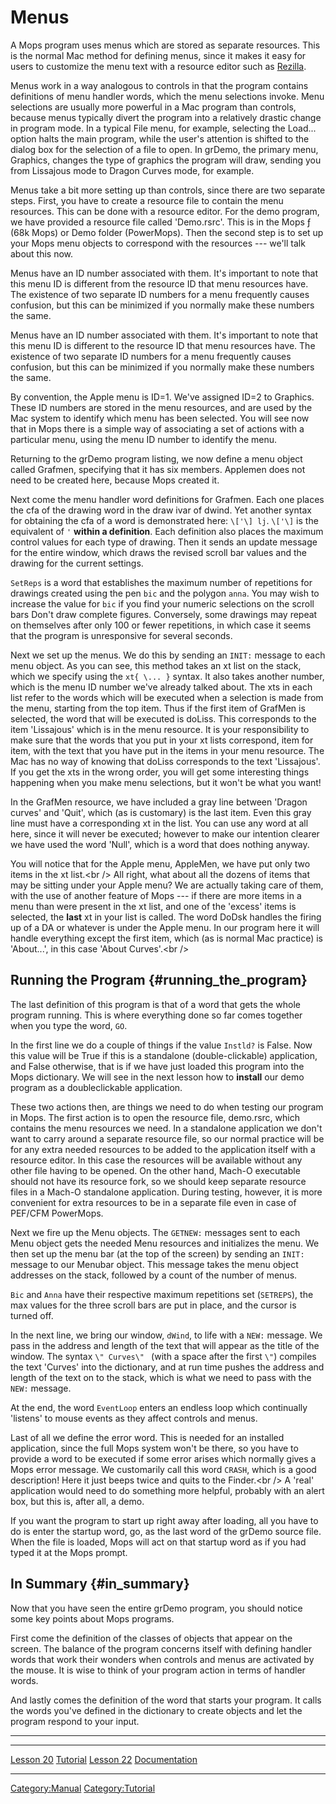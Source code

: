 Menus
=====

A Mops program uses menus which are stored as separate resources. This
is the normal Mac method for defining menus, since it makes it easy for
users to customize the menu text with a resource editor such as
[Rezilla](http://sourceforge.net/project/showfiles.php?group_id=83267).

Menus work in a way analogous to controls in that the program contains
definitions of menu handler words, which the menu selections invoke.
Menu selections are usually more powerful in a Mac program than
controls, because menus typically divert the program into a relatively
drastic change in program mode. In a typical File menu, for example,
selecting the Load\... option halts the main program, while the user's
attention is shifted to the dialog box for the selection of a file to
open. In grDemo, the primary menu, Graphics, changes the type of
graphics the program will draw, sending you from Lissajous mode to
Dragon Curves mode, for example.

Menus take a bit more setting up than controls, since there are two
separate steps. First, you have to create a resource file to contain the
menu resources. This can be done with a resource editor. For the demo
program, we have provided a resource file called 'Demo.rsrc'. This is
in the Mops &fnof; (68k Mops) or Demo folder (PowerMops). Then the
second step is to set up your Mops menu objects to correspond with the
resources --- we'll talk about this now.

Menus have an ID number associated with them. It's important to note
that this menu ID is different from the resource ID that menu resources
have. The existence of two separate ID numbers for a menu frequently
causes confusion, but this can be minimized if you normally make these
numbers the same.

Menus have an ID number associated with them. It's important to note
that this menu ID is different to the resource ID that menu resources
have. The existence of two separate ID numbers for a menu frequently
causes confusion, but this can be minimized if you normally make these
numbers the same.

By convention, the Apple menu is ID=1. We've assigned ID=2 to Graphics.
These ID numbers are stored in the menu resources, and are used by the
Mac system to identify which menu has been selected. You will see now
that in Mops there is a simple way of associating a set of actions with
a particular menu, using the menu ID number to identify the menu.

Returning to the grDemo program listing, we now define a menu object
called Grafmen, specifying that it has six members. Applemen does not
need to be created here, because Mops created it.

Next come the menu handler word definitions for Grafmen. Each one places
the cfa of the drawing word in the draw ivar of dwind. Yet another
syntax for obtaining the cfa of a word is demonstrated here:
`\['\] lj`. `\['\]` is the equivalent of
`'` **within a definition**. Each definition also places
the maximum control values for each type of drawing. Then it sends an
update message for the entire window, which draws the revised scroll bar
values and the drawing for the current settings.

`SetReps` is a word that establishes the maximum number
of repetitions for drawings created using the pen `bic`
and the polygon `anna`. You may wish to increase the
value for `bic` if you find your numeric selections on
the scroll bars Don't draw complete figures. Conversely, some drawings
may repeat on themselves after only 100 or fewer repetitions, in which
case it seems that the program is unresponsive for several seconds.

Next we set up the menus. We do this by sending an
`INIT:` message to each menu object. As you can see, this
method takes an xt list on the stack, which we specify using the
`xt{ \... }` syntax. It also takes another number, which
is the menu ID number we've already talked about. The xts in each list
refer to the words which will be executed when a selection is made from
the menu, starting from the top item. Thus if the first item of GrafMen
is selected, the word that will be executed is doLiss. This corresponds
to the item 'Lissajous' which is in the menu resource. It is your
responsibility to make sure that the words that you put in your xt lists
correspond, item for item, with the text that you have put in the items
in your menu resource. The Mac has no way of knowing that doLiss
corresponds to the text 'Lissajous'. If you get the xts in the wrong
order, you will get some interesting things happening when you make menu
selections, but it won't be what you want!

In the GrafMen resource, we have included a gray line between 'Dragon
curves' and 'Quit', which (as is customary) is the last item. Even
this gray line must have a corresponding xt in the list. You can use any
word at all here, since it will never be executed; however to make our
intention clearer we have used the word 'Null', which is a word that
does nothing anyway.

You will notice that for the Apple menu, AppleMen, we have put only two
items in the xt list.\<br /\> All right, what about all the dozens of
items that may be sitting under your Apple menu? We are actually taking
care of them, with the use of another feature of Mops --- if there
are more items in a menu than were present in the xt list, and one of
the 'excess' items is selected, the **last** xt in your list is
called. The word DoDsk handles the firing up of a DA or whatever is
under the Apple menu. In our program here it will handle everything
except the first item, which (as is normal Mac practice) is
'About\...', in this case 'About Curves'.\<br /\>

Running the Program {#running_the_program}
-------------------

The last definition of this program is that of a word that gets the
whole program running. This is where everything done so far comes
together when you type the word, `GO`.

In the first line we do a couple of things if the value
`Instld?` is False. Now this value will be True if this
is a standalone (double-clickable) application, and False otherwise,
that is if we have just loaded this program into the Mops dictionary. We
will see in the next lesson how to **install** our demo program as a
doubleclickable application.

These two actions then, are things we need to do when testing our
program in Mops. The first action is to open the resource file,
demo.rsrc, which contains the menu resources we need. In a standalone
application we don't want to carry around a separate resource file, so
our normal practice will be for any extra needed resources to be added
to the application itself with a resource editor. In this case the
resources will be available without any other file having to be opened.
On the other hand, Mach-O executable should not have its resource fork,
so we should keep separate resource files in a Mach-O standalone
application. During testing, however, it is more convenient for extra
resources to be in a separate file even in case of PEF/CFM PowerMops.

Next we fire up the Menu objects. The `GETNEW:` messages
sent to each Menu object gets the needed Menu resources and initializes
the menu. We then set up the menu bar (at the top of the screen) by
sending an `INIT:` message to our Menubar object. This
message takes the menu object addresses on the stack, followed by a
count of the number of menus.

`Bic` and `Anna` have their respective
maximum repetitions set (`SETREPS`), the max values for
the three scroll bars are put in place, and the cursor is turned off.

In the next line, we bring our window, `dWind`, to life
with a `NEW:` message. We pass in the address and length
of the text that will appear as the title of the window. The syntax
`\" Curves\" ` (with a space after the first
`\"`) compiles the text 'Curves' into the dictionary,
and at run time pushes the address and length of the text on to the
stack, which is what we need to pass with the `NEW:`
message.

At the end, the word `EventLoop` enters an endless loop
which continually 'listens' to mouse events as they affect controls
and menus.

Last of all we define the error word. This is needed for an installed
application, since the full Mops system won't be there, so you have to
provide a word to be executed if some error arises which normally gives
a Mops error message. We customarily call this word
`CRASH`, which is a good description! Here it just beeps
twice and quits to the Finder.\<br /\> A 'real' application would need
to do something more helpful, probably with an alert box, but this is,
after all, a demo.

If you want the program to start up right away after loading, all you
have to do is enter the startup word, go, as the last word of the grDemo
source file. When the file is loaded, Mops will act on that startup word
as if you had typed it at the Mops prompt.

In Summary {#in_summary}
----------

Now that you have seen the entire grDemo program, you should notice some
key points about Mops programs.

First come the definition of the classes of objects that appear on the
screen. The balance of the program concerns itself with defining handler
words that work their wonders when controls and menus are activated by
the mouse. It is wise to think of your program action in terms of
handler words.

And lastly comes the definition of the word that starts your program. It
calls the words you've defined in the dictionary to create objects and
let the program respond to your input.

------------------------------------------------------------------------

  ------------------------------------------- --------------------------------- -----------------------------------
  [Lesson 20](Lesson_20)           [Tutorial](Tutorial)   [Lesson 22](Lesson_22)
  [Documentation](Documentation)                                     
  ------------------------------------------- --------------------------------- -----------------------------------

[Category:Manual](Category:Manual)
[Category:Tutorial](Category:Tutorial)
